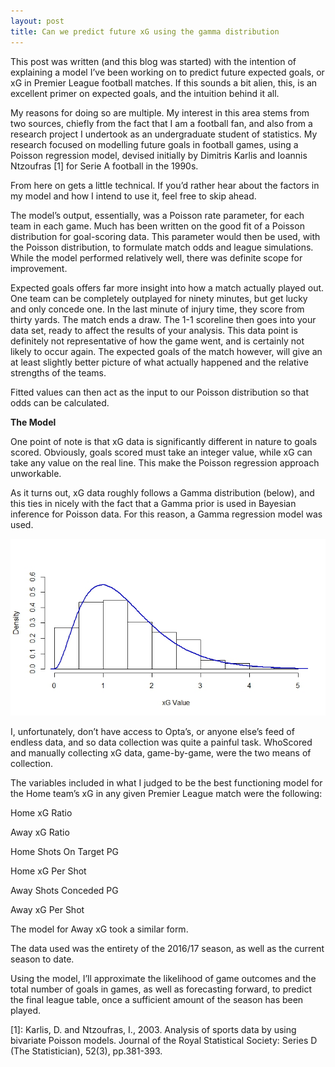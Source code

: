 ```yaml
---
layout: post
title: Can we predict future xG using the gamma distribution
---
```


This post was written (and this blog was started) with the intention of explaining a model I’ve been working on to predict future expected goals, or xG in Premier League football matches. If this sounds a bit alien, this, is an excellent primer on expected goals, and the intuition behind it all.

My reasons for doing so are multiple. My interest in this area stems from two sources, chiefly from the fact that I am a football fan, and also from a research project I undertook as an undergraduate student of statistics. My research focused on modelling future goals in football games, using a Poisson regression model, devised initially by Dimitris Karlis and Ioannis Ntzoufras [1] for Serie A football in the 1990s.

From here on gets a little technical. If you’d rather hear about the factors in my model and how I intend to use it, feel free to skip ahead.

The model’s output, essentially, was a Poisson rate parameter, for each team in each game. Much has been written on the good fit of a Poisson distribution for goal-scoring data. This parameter would then be used, with the Poisson distribution, to formulate match odds and league simulations. While the model performed relatively well, there was definite scope for improvement.

Expected goals offers far more insight into how a match actually played out. One team can be completely outplayed for ninety minutes, but get lucky and only concede one. In the last minute of injury time, they score from thirty yards. The match ends a draw. The 1-1 scoreline then goes into your data set, ready to affect the results of your analysis. This data point is definitely not representative of how the game went, and is certainly not likely to occur again. The expected goals of the match however, will give an at least slightly better picture of what actually happened and the relative strengths of the teams.

Fitted values can then act as the input to our Poisson distribution so that odds can be calculated.

**The Model**

One point of note is that xG data is significantly different in nature to goals scored. Obviously, goals scored must take an integer value, while xG can take any value on the real line. This make the Poisson regression approach unworkable.

As it turns out, xG data roughly follows a Gamma distribution (below), and this ties in nicely with the fact that a Gamma prior is used in Bayesian inference for Poisson data. For this reason, a Gamma regression model was used.

![Img1](/images/gamma_xg.png "Gamma distribution")

I, unfortunately, don’t have access to Opta’s, or anyone else’s feed of endless data, and so data collection was quite a painful task. WhoScored and manually collecting xG data, game-by-game, were the two means of collection.

The variables included in what I judged to be the best functioning model for the Home team’s xG in any given Premier League match were the following:

Home xG Ratio

Away xG Ratio

Home Shots On Target PG

Home xG Per Shot

Away Shots Conceded PG

Away xG Per Shot

The model for Away xG took a similar form.

The data used was the entirety of the 2016/17 season, as well as the current season to date.

Using the model, I’ll approximate the likelihood of game outcomes and the total number of goals in games, as well as forecasting forward, to predict the final league table, once a sufficient amount of the season has been played.

[1]: Karlis, D. and Ntzoufras, I., 2003. Analysis of sports data by using bivariate Poisson models. Journal of the Royal Statistical Society: Series D (The Statistician), 52(3), pp.381-393.
